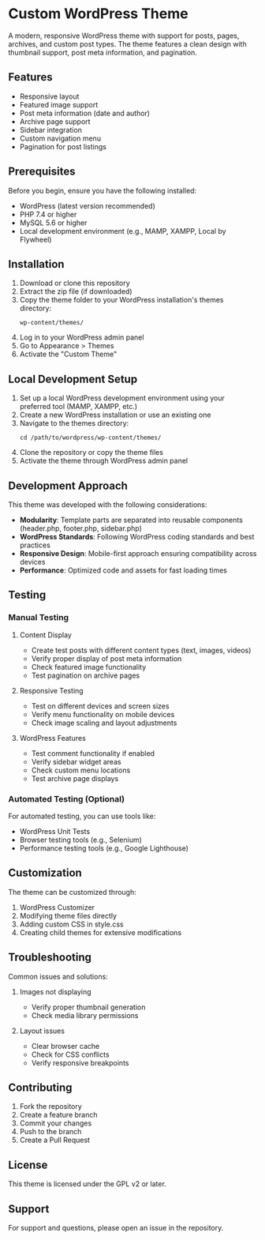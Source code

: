 # Custom WordPress Theme

A modern, responsive WordPress theme with support for posts, pages, archives, and custom post types. The theme features a clean design with thumbnail support, post meta information, and pagination.

## Features

- Responsive layout
- Featured image support
- Post meta information (date and author)
- Archive page support
- Sidebar integration
- Custom navigation menu
- Pagination for post listings

## Prerequisites

Before you begin, ensure you have the following installed:

- WordPress (latest version recommended)
- PHP 7.4 or higher
- MySQL 5.6 or higher
- Local development environment (e.g., MAMP, XAMPP, Local by Flywheel)

## Installation

1. Download or clone this repository
2. Extract the zip file (if downloaded)
3. Copy the theme folder to your WordPress installation's themes directory:
   ```
   wp-content/themes/
   ```
4. Log in to your WordPress admin panel
5. Go to Appearance > Themes
6. Activate the "Custom Theme"

## Local Development Setup

1. Set up a local WordPress development environment using your preferred tool (MAMP, XAMPP, etc.)
2. Create a new WordPress installation or use an existing one
3. Navigate to the themes directory:
   ```
   cd /path/to/wordpress/wp-content/themes/
   ```
4. Clone the repository or copy the theme files
5. Activate the theme through WordPress admin panel

## Development Approach

This theme was developed with the following considerations:

- **Modularity**: Template parts are separated into reusable components (header.php, footer.php, sidebar.php)
- **WordPress Standards**: Following WordPress coding standards and best practices
- **Responsive Design**: Mobile-first approach ensuring compatibility across devices
- **Performance**: Optimized code and assets for fast loading times

## Testing

### Manual Testing

1. Content Display
   - Create test posts with different content types (text, images, videos)
   - Verify proper display of post meta information
   - Check featured image functionality
   - Test pagination on archive pages

2. Responsive Testing
   - Test on different devices and screen sizes
   - Verify menu functionality on mobile devices
   - Check image scaling and layout adjustments

3. WordPress Features
   - Test comment functionality if enabled
   - Verify sidebar widget areas
   - Check custom menu locations
   - Test archive page displays

### Automated Testing (Optional)

For automated testing, you can use tools like:
- WordPress Unit Tests
- Browser testing tools (e.g., Selenium)
- Performance testing tools (e.g., Google Lighthouse)

## Customization

The theme can be customized through:

1. WordPress Customizer
2. Modifying theme files directly
3. Adding custom CSS in style.css
4. Creating child themes for extensive modifications

## Troubleshooting

Common issues and solutions:

1. Images not displaying
   - Verify proper thumbnail generation
   - Check media library permissions

2. Layout issues
   - Clear browser cache
   - Check for CSS conflicts
   - Verify responsive breakpoints

## Contributing

1. Fork the repository
2. Create a feature branch
3. Commit your changes
4. Push to the branch
5. Create a Pull Request

## License

This theme is licensed under the GPL v2 or later.

## Support

For support and questions, please open an issue in the repository.